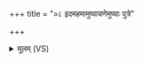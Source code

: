 +++
title = "०८ इदमहमामुष्यायणेमुष्याः पुत्रे"

+++
<details><summary>मूलम् (VS)</summary>

इ॒दम॒हमा॑मुष्याय॒णे॒३॒॑मुष्याः॑ पु॒त्रे दुः॒ष्वप्न्यं॑ मृजे ॥
</details>